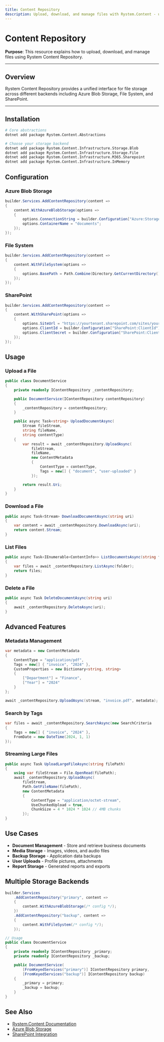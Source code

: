 ```yaml
---
title: Content Repository
description: Upload, download, and manage files with Rystem.Content - unified interface for Azure Blob Storage, File System, and SharePoint
---
```


# Content Repository

**Purpose**: This resource explains how to upload, download, and manage files using Rystem Content Repository.

---

## Overview

Rystem Content Repository provides a unified interface for file storage across different backends including Azure Blob Storage, File System, and SharePoint.

---

## Installation

```bash
# Core abstractions
dotnet add package Rystem.Content.Abstractions

# Choose your storage backend
dotnet add package Rystem.Content.Infrastructure.Storage.Blob
dotnet add package Rystem.Content.Infrastructure.Storage.File
dotnet add package Rystem.Content.Infrastructure.M365.Sharepoint
dotnet add package Rystem.Content.Infrastructure.InMemory
```

## Configuration

### Azure Blob Storage
```csharp
builder.Services.AddContentRepository(content =>
{
    content.WithAzureBlobStorage(options =>
    {
        options.ConnectionString = builder.Configuration["Azure:Storage:ConnectionString"];
        options.ContainerName = "documents";
    });
});
```

### File System
```csharp
builder.Services.AddContentRepository(content =>
{
    content.WithFileSystem(options =>
    {
        options.BasePath = Path.Combine(Directory.GetCurrentDirectory(), "uploads");
    });
});
```

### SharePoint
```csharp
builder.Services.AddContentRepository(content =>
{
    content.WithSharePoint(options =>
    {
        options.SiteUrl = "https://yourtenant.sharepoint.com/sites/yoursite";
        options.ClientId = builder.Configuration["SharePoint:ClientId"];
        options.ClientSecret = builder.Configuration["SharePoint:ClientSecret"];
    });
});
```

## Usage

### Upload a File
```csharp
public class DocumentService
{
    private readonly IContentRepository _contentRepository;

    public DocumentService(IContentRepository contentRepository)
    {
        _contentRepository = contentRepository;
    }

    public async Task<string> UploadDocumentAsync(
        Stream fileStream, 
        string fileName, 
        string contentType)
    {
        var result = await _contentRepository.UploadAsync(
            fileStream,
            fileName,
            new ContentMetadata
            {
                ContentType = contentType,
                Tags = new[] { "document", "user-uploaded" }
            });

        return result.Uri;
    }
}
```

### Download a File
```csharp
public async Task<Stream> DownloadDocumentAsync(string uri)
{
    var content = await _contentRepository.DownloadAsync(uri);
    return content.Stream;
}
```

### List Files
```csharp
public async Task<IEnumerable<ContentInfo>> ListDocumentsAsync(string folder)
{
    var files = await _contentRepository.ListAsync(folder);
    return files;
}
```

### Delete a File
```csharp
public async Task DeleteDocumentAsync(string uri)
{
    await _contentRepository.DeleteAsync(uri);
}
```

## Advanced Features

### Metadata Management
```csharp
var metadata = new ContentMetadata
{
    ContentType = "application/pdf",
    Tags = new[] { "invoice", "2024" },
    CustomProperties = new Dictionary<string, string>
    {
        ["Department"] = "Finance",
        ["Year"] = "2024"
    }
};

await _contentRepository.UploadAsync(stream, "invoice.pdf", metadata);
```

### Search by Tags
```csharp
var files = await _contentRepository.SearchAsync(new SearchCriteria
{
    Tags = new[] { "invoice", "2024" },
    FromDate = new DateTime(2024, 1, 1)
});
```

### Streaming Large Files
```csharp
public async Task UploadLargeFileAsync(string filePath)
{
    using var fileStream = File.OpenRead(filePath);
    await _contentRepository.UploadAsync(
        fileStream,
        Path.GetFileName(filePath),
        new ContentMetadata
        {
            ContentType = "application/octet-stream",
            UseChunkedUpload = true,
            ChunkSize = 4 * 1024 * 1024 // 4MB chunks
        });
}
```

## Use Cases

- **Document Management** - Store and retrieve business documents
- **Media Storage** - Images, videos, and audio files
- **Backup Storage** - Application data backups
- **User Uploads** - Profile pictures, attachments
- **Report Storage** - Generated reports and exports

## Multiple Storage Backends

```csharp
builder.Services
    .AddContentRepository("primary", content =>
    {
        content.WithAzureBlobStorage(/* config */);
    })
    .AddContentRepository("backup", content =>
    {
        content.WithFileSystem(/* config */);
    });

// Usage
public class DocumentService
{
    private readonly IContentRepository _primary;
    private readonly IContentRepository _backup;

    public DocumentService(
        [FromKeyedServices("primary")] IContentRepository primary,
        [FromKeyedServices("backup")] IContentRepository backup)
    {
        _primary = primary;
        _backup = backup;
    }
}
```

## See Also

- [Rystem.Content Documentation](https://github.com/KeyserDSoze/Rystem/tree/master/src/Content)
- [Azure Blob Storage](https://docs.microsoft.com/azure/storage/blobs/)
- [SharePoint Integration](https://github.com/KeyserDSoze/Rystem/tree/master/src/Content/Rystem.Content.Infrastructure.M365.Sharepoint)
